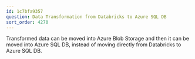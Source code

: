 ```yaml
---
id: 1c7bfa9357
question: Data Transformation from Databricks to Azure SQL DB
sort_order: 4270
---
```


Transformed data can be moved into Azure Blob Storage and then it can be moved into Azure SQL DB, instead of moving directly from Databricks to Azure SQL DB.